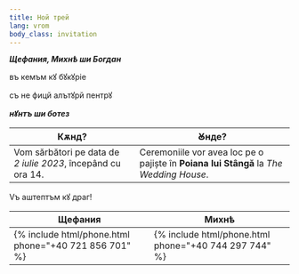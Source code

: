 ```yaml
---
title: Ной трей
lang: vrom
body_class: invitation
---
```


**_Щефания, Михнѣ ши Богдан_**

въ кемъм кꙋ бꙋкꙋріе

съ не фицй алътꙋрй пентрꙋ

**_нꙋнтъ ши ботез_**

| Кѫнд? | Ꙋнде? |
| --- | --- |
| Vom sărbători pe data de _2 iulie 2023_, începând cu ora 14. | Ceremoniile vor avea loc pe o pajiște în **Poiana lui Stângă** la _The Wedding House_. |

Vъ аштептъм кꙋ драг!

| Щефания | Михнѣ |
| --- | --- |
| {% include html/phone.html phone="+40 721 856 701" %} | {% include html/phone.html phone="+40 744 297 744" %} |
